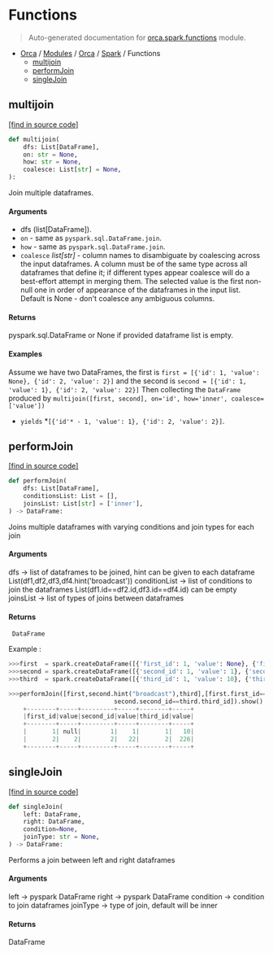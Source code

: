 # Functions

> Auto-generated documentation for [orca.spark.functions](https://github.com/krishnanaredla/Orca/blob/masterorca/spark/functions.py) module.

- [Orca](..\..\README.md#orca-index) / [Modules](..\..\MODULES.md#orca-modules) / [Orca](..\index.md#orca) / [Spark](index.md#spark) / Functions
    - [multijoin](#multijoin)
    - [performJoin](#performjoin)
    - [singleJoin](#singlejoin)

## multijoin

[[find in source code]](https://github.com/krishnanaredla/Orca/blob/master/orca/spark/functions.py#L72)

```python
def multijoin(
    dfs: List[DataFrame],
    on: str = None,
    how: str = None,
    coalesce: List[str] = None,
):
```

Join multiple dataframes.

#### Arguments

-  dfs (list[DataFrame]).
- `on` - same as ``pyspark.sql.DataFrame.join``.
- `how` - same as ``pyspark.sql.DataFrame.join``.
- `coalesce` *list[str]* - column names to disambiguate by coalescing
    across the input dataframes. A column must be of the same type
    across all dataframes that define it; if different types appear
    coalesce will do a best-effort attempt in merging them. The
    selected value is the first non-null one in order of appearance
    of the dataframes in the input list. Default is None - don't
    coalesce any ambiguous columns.

#### Returns

pyspark.sql.DataFrame or None if provided dataframe list is empty.

#### Examples

Assume we have two DataFrames, the first is
``first = [{'id': 1, 'value': None}, {'id': 2, 'value': 2}]``
and the second is
``second = [{'id': 1, 'value': 1}, {'id': 2, 'value': 22}]``
Then collecting the ``DataFrame`` produced by
``multijoin([first, second], on='id', how='inner', coalesce=['value'])``
- `yields` *``[{'id'* - 1, 'value': 1}, {'id': 2, 'value': 2}]``.

## performJoin

[[find in source code]](https://github.com/krishnanaredla/Orca/blob/masterorca/spark/functions.py#L27)

```python
def performJoin(
    dfs: List[DataFrame],
    conditionsList: List = [],
    joinsList: List[str] = ['inner'],
) -> DataFrame:
```

Joins multiple dataframes with varying conditions and join types for each join

#### Arguments

dfs            ->  list of dataframes to be joined,
                   hint can be given to each dataframe
                   List(df1,df2,df3,df4.hint('broadcast'))
conditionList  ->  list of conditions to join the dataframes
                   List(df1.id==df2.id,df3.id==df4.id)
                   can be empty
joinsList      ->  list of types of joins between dataframes

#### Returns

     DataFrame
Example :

```python
>>>first  = spark.createDataFrame([{'first_id': 1, 'value': None}, {'first_id': 2, 'value': 2}])
>>>second = spark.createDataFrame([{'second_id': 1, 'value': 1}, {'second_id': 2, 'value': 22}])
>>>third  = spark.createDataFrame([{'third_id': 1, 'value': 10}, {'third_id': 2, 'value': 226}])
```

```python
>>>performJoin([first,second.hint("broadcast"),third],[first.first_id==second.second_id,
                             second.second_id==third.third_id]).show()
    +--------+-----+---------+-----+--------+-----+
    |first_id|value|second_id|value|third_id|value|
    +--------+-----+---------+-----+--------+-----+
    |       1| null|        1|    1|       1|   10|
    |       2|    2|        2|   22|       2|  226|
    +--------+-----+---------+-----+--------+-----+
```

## singleJoin

[[find in source code]](https://github.com/krishnanaredla/Orca/blob/masterorca/spark/functions.py#L11)

```python
def singleJoin(
    left: DataFrame,
    right: DataFrame,
    condition=None,
    joinType: str = None,
) -> DataFrame:
```

Performs a join between left and right dataframes

#### Arguments

left            ->  pyspark DataFrame
right           ->  pyspark DataFrame
condition       ->  condition to join dataframes
joinType        ->  type of join, default will be inner

#### Returns

DataFrame
